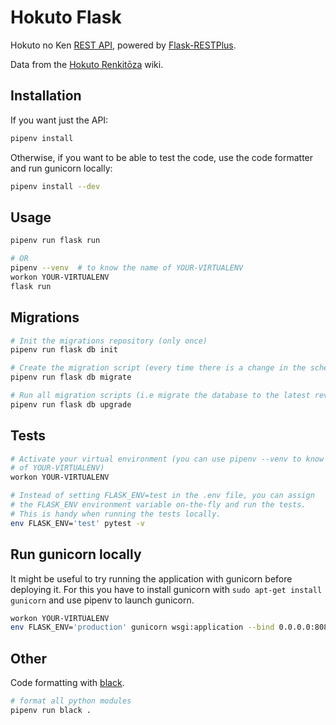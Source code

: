 # Hokuto Flask

Hokuto no Ken [REST API](https://floating-headland-89373.herokuapp.com/api/v1/), powered by [Flask-RESTPlus](https://flask-restplus.readthedocs.io/en/stable/).

Data from the [Hokuto Renkitōza](http://hokuto.wikia.com/wiki/Main_Page) wiki.


## Installation

If you want just the API:

```sh
pipenv install
```

Otherwise, if you want to be able to test the code, use the code formatter and run gunicorn locally:

```sh
pipenv install --dev
```


## Usage

```sh
pipenv run flask run

# OR
pipenv --venv  # to know the name of YOUR-VIRTUALENV
workon YOUR-VIRTUALENV
flask run
```


## Migrations

```sh
# Init the migrations repository (only once)
pipenv run flask db init

# Create the migration script (every time there is a change in the schema)
pipenv run flask db migrate

# Run all migration scripts (i.e migrate the database to the latest revision)
pipenv run flask db upgrade
```


## Tests

```sh
# Activate your virtual environment (you can use pipenv --venv to know the name
# of YOUR-VIRTUALENV)
workon YOUR-VIRTUALENV

# Instead of setting FLASK_ENV=test in the .env file, you can assign
# the FLASK_ENV environment variable on-the-fly and run the tests.
# This is handy when running the tests locally.
env FLASK_ENV='test' pytest -v
```


## Run gunicorn locally

It might be useful to try running the application with gunicorn before deploying it. For this you have to install gunicorn with `sudo apt-get install gunicorn` and use pipenv to launch gunicorn.

```sh
workon YOUR-VIRTUALENV
env FLASK_ENV='production' gunicorn wsgi:application --bind 0.0.0.0:8080
```


## Other

Code formatting with [black](https://github.com/ambv/black).

```sh
# format all python modules
pipenv run black .
```